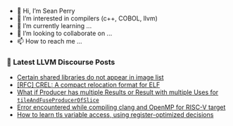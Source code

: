 - 👋 Hi, I’m Sean Perry
- 👀 I’m interested in compilers (c++, COBOL, llvm)
- 🌱 I’m currently learning ...
- 💞️ I’m looking to collaborate on ...
- 📫 How to reach me ...

<!---
s66perry/s66perry is a ✨ special ✨ repository because its `README.md` (this file) appears on your GitHub profile.
You can click the Preview link to take a look at your changes.
--->
### 📕 Latest LLVM Discourse Posts

<!-- DISCOURSE-LLVM:START -->
- [Certain shared libraries do not appear in image list](https://discourse.llvm.org/t/certain-shared-libraries-do-not-appear-in-image-list/77528#post_14)
- [[RFC] CREL: A compact relocation format for ELF](https://discourse.llvm.org/t/rfc-crel-a-compact-relocation-format-for-elf/77600#post_5)
- [What if Producer has multiple Results or Result with multiple Uses for `tileAndFuseProducerOfSlice`](https://discourse.llvm.org/t/what-if-producer-has-multiple-results-or-result-with-multiple-uses-for-tileandfuseproducerofslice/78795#post_5)
- [Error encountered while compiling clang and OpenMP for RISC-V target](https://discourse.llvm.org/t/error-encountered-while-compiling-clang-and-openmp-for-risc-v-target/78378#post_9)
- [How to learn tls variable access, using register-optimized decisions](https://discourse.llvm.org/t/how-to-learn-tls-variable-access-using-register-optimized-decisions/78830#post_9)
<!-- DISCOURSE-LLVM:END -->
